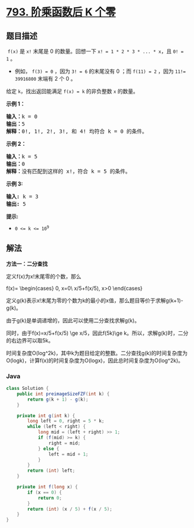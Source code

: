 # [793. 阶乘函数后 K 个零](https://leetcode.cn/problems/preimage-size-of-factorial-zeroes-function)

## 题目描述

<p>&nbsp;<code>f(x)</code>&nbsp;是&nbsp;<code>x!</code>&nbsp;末尾是 0 的数量。回想一下&nbsp;<code>x! = 1 * 2 * 3 * ... * x</code>，且 <code>0! = 1</code>&nbsp;。</p>

<ul>
	<li>例如，&nbsp;<code>f(3) = 0</code>&nbsp;，因为 <code>3! = 6</code> 的末尾没有 0 ；而 <code>f(11) = 2</code>&nbsp;，因为 <code>11!= 39916800</code> 末端有 2 个 0 。</li>
</ul>

<p>给定&nbsp;<code>k</code>，找出返回能满足 <code>f(x) = k</code>&nbsp;的非负整数 <code>x</code>&nbsp;的数量。</p>

<p><strong>示例 1：</strong><strong> </strong></p>

<pre>
<strong>输入：</strong>k = 0<strong>
输出：</strong>5<strong>
解释：</strong>0!, 1!, 2!, 3!, 和 4!&nbsp;均符合 k = 0 的条件。
</pre>

<p><strong>示例 2：</strong></p>

<pre>
<strong>输入：</strong>k = 5
<strong>输出：</strong>0
<strong>解释：</strong>没有匹配到这样的 x!，符合 k = 5 的条件。</pre>

<p><strong>示例 3:</strong></p>

<pre>
<strong>输入:</strong> k = 3
<strong>输出:</strong> 5
</pre>

<p><strong>提示:</strong></p>

<ul>
	<li><code>0 &lt;= k &lt;= 10<sup>9</sup></code></li>
</ul>

## 解法

**方法一：二分查找**

定义f(x)为x!末尾零的个数，那么


f(x)=
\begin{cases}
0, x=0\\
x/5+f(x/5), x>0
\end{cases}


定义g(k)表示x!末尾为零的个数为k的最小的x值，那么题目等价于求解g(k+1)-g(k)。

由于g(k)是单调递增的，因此可以使用二分查找求解g(k)。

同时，由于f(x)=x/5+f(x/5) \ge x/5，因此f(5k)\ge k。所以，求解g(k)时，二分的右边界可以取5k。

时间复杂度O(log^2k)，其中k为题目给定的整数。二分查找g(k)的时间复杂度为O(logk)，计算f(x)的时间复杂度为O(logx)，因此总时间复杂度为O(log^2k)。

### **Java**

```java
class Solution {
    public int preimageSizeFZF(int k) {
        return g(k + 1) - g(k);
    }

    private int g(int k) {
        long left = 0, right = 5 * k;
        while (left < right) {
            long mid = (left + right) >> 1;
            if (f(mid) >= k) {
                right = mid;
            } else {
                left = mid + 1;
            }
        }
        return (int) left;
    }

    private int f(long x) {
        if (x == 0) {
            return 0;
        }
        return (int) (x / 5) + f(x / 5);
    }
}
```
